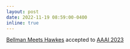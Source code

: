 ```yaml
---
layout: post
date: 2022-11-19 08:59:00-0400
inline: true
---
```


[Bellman Meets Hawkes](https://arxiv.org/abs/2201.12569) accepted to [AAAI 2023](https://aaai.org/Conferences/AAAI-23/)